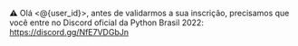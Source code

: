 ⚠️
Olá <@{user_id}>, antes de validarmos a sua inscrição, precisamos que você entre no Discord oficial da Python Brasil 2022:
https://discord.gg/NfE7VDGbJn